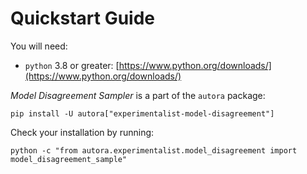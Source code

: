 # Quickstart Guide

You will need:

- `python` 3.8 or greater: [https://www.python.org/downloads/](https://www.python.org/downloads/)

*Model Disagreement Sampler* is a part of the `autora` package:

```shell
pip install -U autora["experimentalist-model-disagreement"]
```


Check your installation by running:
```shell
python -c "from autora.experimentalist.model_disagreement import model_disagreement_sample"
```
